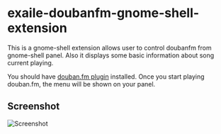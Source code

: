 exaile-doubanfm-gnome-shell-extension
=====================================

This is a gnome-shell extension allows user to control doubanfm from gnome-shell panel. 
Also it displays some basic information about song current playing.

You should have [douban.fm
plugin](https://github.com/sunng87/exaile-doubanfm-plugin "doubanfm
plugin") installed. Once you start playing
douban.fm, the menu will be shown on your panel.

Screenshot
----------

![Screenshot](http://i.imgur.com/7Q1CP.jpg "DoubanFM GNOME-Shell Extension")


